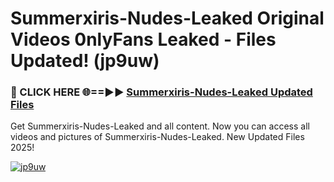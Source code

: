 # Summerxiris-Nudes-Leaked Original Videos 0nlyFans Leaked - Files Updated! (jp9uw)

<h3>🔴 CLICK HERE 🌐==►► <a href="https://tinyurl.com/yc6ubb5a" rel="nofollow">Summerxiris-Nudes-Leaked Updated Files</a></h3>

Get Summerxiris-Nudes-Leaked and all content. Now you can access all videos and pictures of Summerxiris-Nudes-Leaked. New Updated Files 2025!

[![jp9uw](https://i.imgur.com/7eu0CRL.gif)](https://tinyurl.com/yc6ubb5a)
